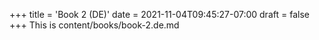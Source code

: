 +++
title = 'Book 2 (DE)'
date = 2021-11-04T09:45:27-07:00
draft = false
+++
This is content/books/book-2.de.md
